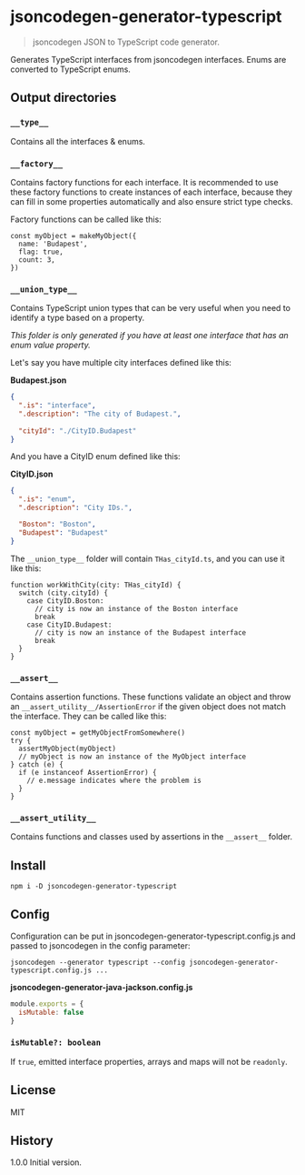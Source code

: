 # jsoncodegen-generator-typescript

> jsoncodegen JSON to TypeScript code generator.

Generates TypeScript interfaces from jsoncodegen interfaces. Enums are converted to TypeScript enums.

## Output directories

### `__type__`

Contains all the interfaces & enums.

### `__factory__`

Contains factory functions for each interface. It is recommended to use these factory functions to create instances of each interface, because they can fill in some properties automatically and also ensure strict type checks.

Factory functions can be called like this:

```TS
const myObject = makeMyObject({
  name: 'Budapest',
  flag: true,
  count: 3,
})
```

### `__union_type__`

Contains TypeScript union types that can be very useful when you need to identify a type based on a property.

*This folder is only generated if you have at least one interface that has an enum value property.*

Let's say you have multiple city interfaces defined like this:

**Budapest.json**

```JSON
{
  ".is": "interface",
  ".description": "The city of Budapest.",
  
  "cityId": "./CityID.Budapest"
}
```

And you have a CityID enum defined like this:

**CityID.json**

```JSON
{
  ".is": "enum",
  ".description": "City IDs.",

  "Boston": "Boston",
  "Budapest": "Budapest"
}
```

The `__union_type__` folder will contain `THas_cityId.ts`, and you can use it like this:

```TS
function workWithCity(city: THas_cityId) {
  switch (city.cityId) {
    case CityID.Boston:
      // city is now an instance of the Boston interface
      break
    case CityID.Budapest:
      // city is now an instance of the Budapest interface
      break
  }
}
```

### `__assert__`

Contains assertion functions. These functions validate an object and throw an `__assert_utility__/AssertionError` if the given object does not match the interface. They can be called like this:

```TS
const myObject = getMyObjectFromSomewhere()
try {
  assertMyObject(myObject)
  // myObject is now an instance of the MyObject interface
} catch (e) {
  if (e instanceof AssertionError) {
    // e.message indicates where the problem is
  }
}
```

### `__assert_utility__`

Contains functions and classes used by assertions in the `__assert__` folder.

## Install

```
npm i -D jsoncodegen-generator-typescript
```

## Config

Configuration can be put in jsoncodegen-generator-typescript.config.js and passed to jsoncodegen in the config parameter:

```
jsoncodegen --generator typescript --config jsoncodegen-generator-typescript.config.js ...
```

**jsoncodegen-generator-java-jackson.config.js**

```js
module.exports = {
  isMutable: false
}
```

### `isMutable?: boolean`

If `true`, emitted interface properties, arrays and maps will not be `readonly`.

## License

MIT

## History

1.0.0 Initial version.
